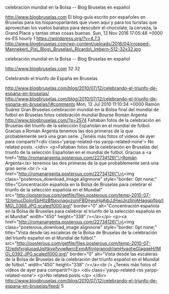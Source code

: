 celebración mundial en la Bolsa -- Blog Bruselas en español

http://www.blogbruselas.com El blog-guía escrito por españoles en
Bruselas para los hispanoparlantes que viven aquí y para los turistas
que aprovechan los vuelos baratos para descubrir el chocolate, la
cerveza, la Grand Place y tantas otras cosas buenas. Sun, 13 Nov 2016
17:05:48 +0000 es-ES hourly 1 https://wordpress.org/?v=4.7.3
http://www.blogbruselas.com/wp-content/uploads/2016/04/cropped-Manneken\_Pis\_Blog\_Bruselas\_Ricardo\_Imbern-512-32x32.jpg

celebración mundial en la Bolsa -- Blog Bruselas en español

http://www.blogbruselas.com 32 32

Celebrando el triunfo de España en Bruselas

http://www.blogbruselas.com/blog/2010/07/12/celebrando-el-triunfo-de-espana-en-bruselas/
http://www.blogbruselas.com/blog/2010/07/12/celebrando-el-triunfo-de-espana-en-bruselas/\#comments
Mon, 12 Jul 2010 11:10:34 +0000 Ramón Suárez Gran Bruselas celebración
mundial en la Bolsa final del mundial de futbol en Bruselas fotos
celebración mundial Bourse Román Argenta
http://www.blogbruselas.com/?p=2574 Faltaban fotos de la celebración en
Bruselas del triunfo de la selección Españolan en el mundial de futbol.
Gracias a Román Argenta tenemos las dos primeras de la que probablemente
será una gran serie. ¿Tenéis más fotos of vídeos de ayer para
compartir?\<div class=\'yarpp-related-rss yarpp-related-none\'\> No
related posts. \</div\> \<p\>Faltaban fotos de la celebración en
Bruselas del triunfo de la selección Españolan en el mundial de futbol.
Gracias a \<a href=\"http://romanargenta.posterous.com/22734126\"\>Román
Argenta\</a\> tenemos las dos primeras de la que probablemente será una
gran serie.\<br /\> \<a
href=\"http://romanargenta.posterous.com/22734126\"\>\<img
class=\"posterous\_download\_image alignnone\" style=\"border: 0pt
none;\" title=\"Concentración española en la Bolsa de Bruselas para
celebrar el triunfo de la selección española en el Mundial\"
src=\"http://posterous.com/getfile/files.posterous.com/temp-2010-07-12/pmucDoInrEbHIIzBfbpvnagvzumFBDnwuHgAjbJJHwiJnzIlnjAHagqplfpg/IMG\_0368.JPG.scaled1000.jpg\"
border=\"0\" alt=\"Concentración española en la Bolsa de Bruselas para
celebrar el triunfo de la selección española en el Mundial\"
width=\"450\" height=\"338\" /\>\</a\>\</p\> \<p\>\<a
href=\"http://romanargenta.posterous.com/22734126\"\>\<img
class=\"posterous\_download\_image alignnone\" style=\"border: 0pt
none;\" title=\"Vista desde las escaleras de la Bolsa de Bruselas de la
celebración del triunfo español en el Mundial de fútbol.\"
src=\"http://posterous.com/getfile/files.posterous.com/temp-2010-07-12/edsfxrgluoadJqjttkvpfvywAwrcExmAlfrnlgranodrIqmHvaotwGlagqeH/IMG\_0392.JPG.scaled1000.jpg\"
border=\"0\" alt=\"Vista desde las escaleras de la Bolsa de Bruselas de
la celebración del triunfo español en el Mundial de fútbol.\"
width=\"450\" height=\"338\" /\>\</a\>\<br /\> ¿Tenéis más fotos of
vídeos de ayer para compartir?\</p\> \<div class=\'yarpp-related-rss
yarpp-related-none\'\> \<p\>No related posts.\</p\> \</div\>
http://www.blogbruselas.com/blog/2010/07/12/celebrando-el-triunfo-de-espana-en-bruselas/feed/
5

